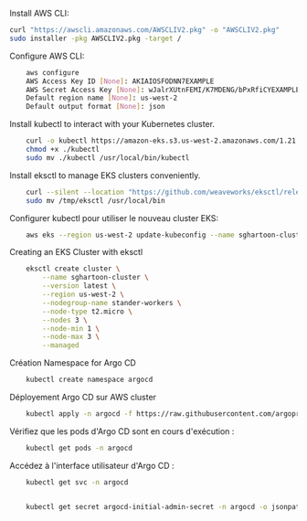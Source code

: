 Install AWS CLI:
```bash
curl "https://awscli.amazonaws.com/AWSCLIV2.pkg" -o "AWSCLIV2.pkg"
sudo installer -pkg AWSCLIV2.pkg -target /
```
Configure AWS CLI:
```bash
    aws configure
    AWS Access Key ID [None]: AKIAIOSFODNN7EXAMPLE
    AWS Secret Access Key [None]: wJalrXUtnFEMI/K7MDENG/bPxRfiCYEXAMPLEKEY
    Default region name [None]: us-west-2
    Default output format [None]: json
```
Install kubectl to interact with your Kubernetes cluster.
```bash
    curl -o kubectl https://amazon-eks.s3.us-west-2.amazonaws.com/1.21.2/2021-07-05/bin/linux/amd64/kubectl
    chmod +x ./kubectl
    sudo mv ./kubectl /usr/local/bin/kubectl 
```

Install eksctl to manage EKS clusters conveniently.
```bash
    curl --silent --location "https://github.com/weaveworks/eksctl/releases/latest/download/eksctl_$(uname -s)_amd64.tar.gz" | tar xz -C /tmp
    sudo mv /tmp/eksctl /usr/local/bin
```
Configurer kubectl pour utiliser le nouveau cluster EKS:
```bash
    aws eks --region us-west-2 update-kubeconfig --name sghartoon-cluster
```

Creating an EKS Cluster with eksctl
```bash
    eksctl create cluster \
        --name sghartoon-cluster \
        --version latest \
        --region us-west-2 \
        --nodegroup-name stander-workers \
        --node-type t2.micro \
        --nodes 3 \
        --node-min 1 \
        --node-max 3 \
        --managed 
```


Création  Namespace for Argo CD 
```bash
    kubectl create namespace argocd 
```

Déployement Argo CD sur AWS cluster 
```bash
    kubectl apply -n argocd -f https://raw.githubusercontent.com/argoproj/argo-cd/stable/manifests/install.yaml
```

Vérifiez que les pods d'Argo CD sont en cours d'exécution :
```bash 
    kubectl get pods -n argocd
```

Accédez à l'interface utilisateur d'Argo CD :
```bash
    kubectl get svc -n argocd


    kubectl get secret argocd-initial-admin-secret -n argocd -o jsonpath="{.data.password}" | base64 -d

```

